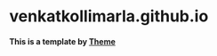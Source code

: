 # venkatkollimarla.github.io

#### This is a template by [Theme](https://github.com/pages-themes/minimal)
